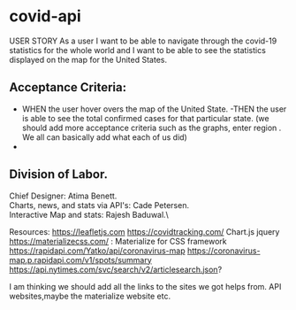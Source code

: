 # covid-api
USER STORY
As a user I want to be able to navigate through the covid-19 statistics for the whole world and I want to be 
able to see the statistics displayed on the map for the United States.

## Acceptance Criteria:
- WHEN the user hover overs the map of the United State.
-THEN the user is able to see the total confirmed cases for that particular state.
 (we should add more acceptance criteria such as  the graphs, enter region . We all can basically add what each of us did)
-
 
 
 
 
 
 ## Division of Labor.
 Chief Designer: Atima Benett.\
 Charts, news, and stats via API's: Cade Petersen.\
 Interactive Map and stats: Rajesh Baduwal.\
 
 
 
Resources:
https://leafletjs.com 
https://covidtracking.com/ 
Chart.js
jquery
https://materializecss.com/ : Materialize for CSS framework
https://rapidapi.com/Yatko/api/coronavirus-map
https://coronavirus-map.p.rapidapi.com/v1/spots/summary
https://api.nytimes.com/svc/search/v2/articlesearch.json?

 I am thinking we should add all the links to the sites we got helps from. API websites,maybe the materialize website etc.
 
